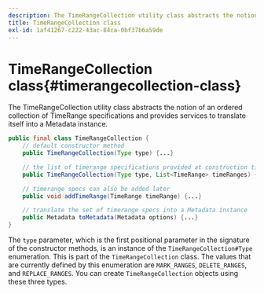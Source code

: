 ```yaml
---
description: The TimeRangeCollection utility class abstracts the notion of an ordered collection of TimeRange specifications and provides services to translate itself into a Metadata instance.
title: TimeRangeCollection class
exl-id: 1af41267-c222-43ac-84ca-0bf37b6a59de
---
```

# TimeRangeCollection class{#timerangecollection-class}

The TimeRangeCollection utility class abstracts the notion of an ordered collection of TimeRange specifications and provides services to translate itself into a Metadata instance.

<!--<a id="section_D87AA7BC628D458DAB12D5247AD34B41"></a>-->

```java
public final class TimeRangeCollection {
    // default constructor method
    public TimeRangeCollection(Type type) {...}

    // the list of timerange specifications provided at construction time 
    public TimeRangeCollection(Type type, List<TimeRange> timeRanges) {...}

    // timerange specs can also be added later
    public void addTimeRange(TimeRange timeRange) {...}

    // translate the set of timerange specs into a Metadata instance 
    public Metadata toMetadata(Metadata options) {...}
}

```

The `type` parameter, which is the first positional parameter in the signature of the constructor methods, is an instance of the `TimeRangeCollection#Type` enumeration. This is part of the `TimeRangeCollection` class. The values that are currently defined by this enumeration are `MARK_RANGES`, `DELETE_RANGES`, and `REPLACE_RANGES`. You can create `TimeRangeCollection` objects using these three types.
